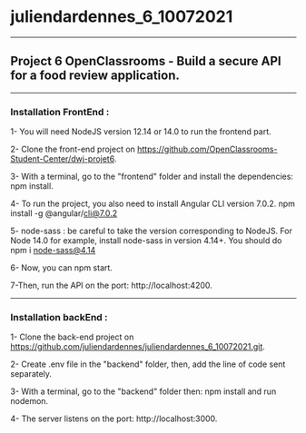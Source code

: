 # juliendardennes_6_10072021
***
## Project 6 OpenClassrooms - Build a secure API for a food review application.
***
### Installation FrontEnd :

1- You will need NodeJS version 12.14 or 14.0 to run the frontend part.

2- Clone the front-end project on https://github.com/OpenClassrooms-Student-Center/dwj-projet6.

3- With a terminal, go to the "frontend" folder and install the dependencies: npm install.

4- To run the project, you also need to install Angular CLI version 7.0.2. npm install -g @angular/cli@7.0.2

5- node-sass : be careful to take the version corresponding to NodeJS. For Node 14.0 for example, install node-sass in version 4.14+. You should do npm i node-sass@4.14

6- Now, you can npm start.

7-Then, run the API on the port: http://localhost:4200.
***
### Installation backEnd : 

1- Clone the back-end project on https://github.com/juliendardennes/juliendardennes_6_10072021.git.

2- Create .env file in the "backend" folder, then, add the line of code sent separately.

3- With a terminal, go to the "backend" folder then: npm install and run nodemon.

4- The server listens on the port: http://localhost:3000.


